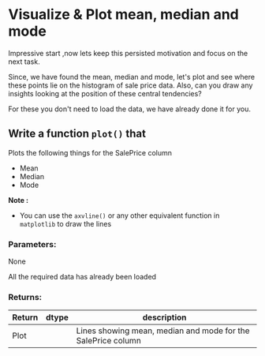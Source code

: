 # Visualize & Plot mean, median and mode 

Impressive start ,now lets keep this persisted motivation and focus on the next task.

Since, we have found the mean, median and mode, let's plot and see where these points lie on the histogram of sale price data. Also, can you draw any insights looking at the position of these central tendencies?

For these you don't need to load the data, we have already done it for you.

## Write a function  `plot()` that

Plots the following things for the SalePrice column
* Mean
* Median
* Mode

**Note :** 
* You can use the `axvline()` or any other equivalent function in `matplotlib` to draw the lines

### Parameters:
None

All the required data has already been loaded 
 
### Returns:

| Return | dtype | description |
| --- | --- | --- | 
| Plot | | Lines showing mean, median and mode for the SalePrice column|
